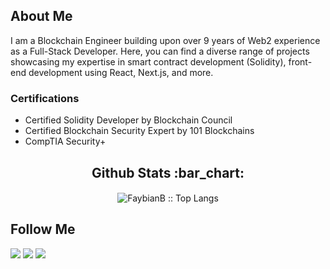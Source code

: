 ## About Me

I am a Blockchain Engineer building upon over 9 years of Web2 experience as a Full-Stack Developer. Here, you can find a diverse range of projects showcasing my expertise in smart contract development (Solidity), front-end development using React, Next.js, and more.

### Certifications
- Certified Solidity Developer by Blockchain Council
- Certified Blockchain Security Expert by 101 Blockchains
- CompTIA Security+

<h2 align="center">Github Stats :bar_chart:</h2>

<h4 align="center"></h4>

<p align="center"><img src="https://github-readme-stats.vercel.app/api/top-langs/?username=FaybianB&langs_count=10&theme=tokyonight&layout=compact" alt="FaybianB :: Top Langs" /></p>

## Follow Me
[<img src="https://img.shields.io/badge/linkedin-%230077B5.svg?&style=for-the-badge&logo=linkedin&logoColor=white" />](https://www.linkedin.com/in/faybianbyrd/)
[<img src="https://img.shields.io/badge/medium-%2312100E.svg?&style=for-the-badge&logo=medium&logoColor=white" />](https://medium.com/@fbyrd)
[<img src="https://img.shields.io/badge/gmail-%23E4405F.svg?&style=for-the-badge&logo=gmail&logoColor=white" />](mailto:faybian.byrd@gmail.com)

